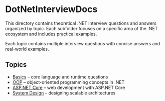 # DotNetInterviewDocs

This directory contains theoretical .NET interview questions and answers organized by topic. Each subfolder focuses on a specific area of the .NET ecosystem and includes practical examples.

Each topic contains multiple interview questions with concise answers and real-world examples.

## Topics

- [Basics](Basics/README.md) – core language and runtime questions
- [OOP](OOP/README.md) – object-oriented programming concepts in .NET
- [ASP.NET Core](ASPNetCore/README.md) – web development with ASP.NET Core
- [System Design](SystemDesign/README.md) – designing scalable architectures

